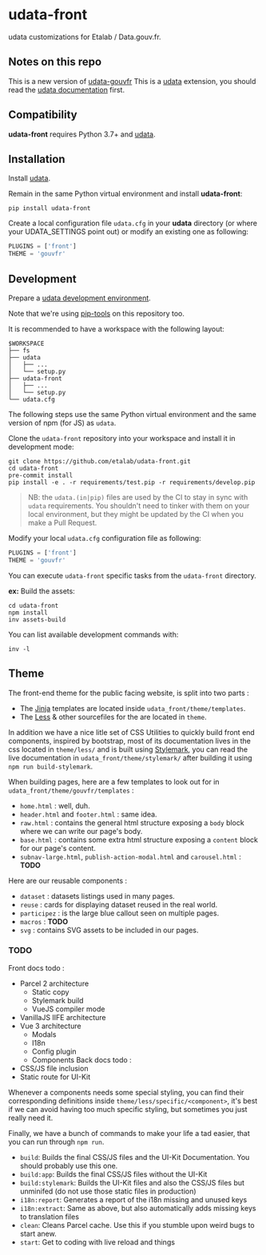 # udata-front

udata customizations for Etalab / Data.gouv.fr.

## Notes on this repo

This is a new version of [udata-gouvfr](https://github.com/etalab/udata-gouvfr)
This is a [udata][] extension, you should read the [udata documentation][udata-doc] first.

## Compatibility

**udata-front** requires Python 3.7+ and [udata][].


## Installation

Install [udata][].

Remain in the same Python virtual environment
and install **udata-front**:

```shell
pip install udata-front
```

Create a local configuration file `udata.cfg` in your **udata** directory
(or where your UDATA_SETTINGS point out) or modify an existing one as following:

```python
PLUGINS = ['front']
THEME = 'gouvfr'
```

## Development

Prepare a [udata development environment][udata-develop].

Note that we're using [pip-tools][udata-deps] on this repository too.

It is recommended to have a workspace with the following layout:

```shell
$WORKSPACE
├── fs
├── udata
│   ├── ...
│   └── setup.py
├── udata-front
│   ├── ...
│   └── setup.py
└── udata.cfg
```

The following steps use the same Python virtual environment
and the same version of npm (for JS) as `udata`.

Clone the `udata-front` repository into your workspace
and install it in development mode:

```shell
git clone https://github.com/etalab/udata-front.git
cd udata-front
pre-commit install
pip install -e . -r requirements/test.pip -r requirements/develop.pip
```

> NB: the `udata.(in|pip)` files are used by the CI to stay in sync with `udata` requirements. You shouldn't need to tinker with them on your local environment, but they might be updated by the CI when you make a Pull Request.

Modify your local `udata.cfg` configuration file as following:

```python
PLUGINS = ['front']
THEME = 'gouvfr'
```

You can execute `udata-front` specific tasks from the `udata-front` directory.

**ex:** Build the assets:

```shell
cd udata-front
npm install
inv assets-build
```

You can list available development commands with:

```shell
inv -l
```


## Theme

The front-end theme for the public facing website, is split into two parts :
- The [Jinja](https://jinja.palletsprojects.com/en/2.11.x/) templates are located inside `udata_front/theme/templates`.
- The [Less](http://lesscss.org/) & other sourcefiles for the are located in `theme`.

In addition we have a nice litle set of CSS Utilities to quickly build front end components, inspired by bootstrap, most of its documentation
lives in the css located in `theme/less/` and is built using [Stylemark](https://github.com/mpetrovich/stylemark), you can read the live documentation
in `udata_front/theme/stylemark/` after building it using `npm run build-stylemark`.

When building pages, here are a few templates to look out for in `udata_front/theme/gouvfr/templates` :
- `home.html` : well, duh.
- `header.html` and `footer.html` : same idea.
- `raw.html` : contains the general html structure exposing a `body` block where we can write our page's body.
- `base.html` : contains some extra html structure exposing a `content` block for our page's content.
- `subnav-large.html`, `publish-action-modal.html` and `carousel.html` : **TODO**

Here are our reusable components :
- `dataset` : datasets listings used in many pages.
- `reuse` : cards for displaying dataset reused in the real world.
- `participez` : is the large blue callout seen on multiple pages.
- `macros` : **TODO**
- `svg` : contains SVG assets to be included in our pages.

### TODO
Front docs todo :
- Parcel 2 architecture
  - Static copy
  - Stylemark build
  - VueJS compiler mode
- VanillaJS IIFE architecture
- Vue 3 architecture
  - Modals
  - I18n
  - Config plugin
  - Components
Back docs todo :
- CSS/JS file inclusion
- Static route for UI-Kit

Whenever a components needs some special styling, you can find their corresponding definitions inside `theme/less/specific/<component>`,
it's best if we can avoid having too much specific styling, but sometimes you just really need it.

Finally, we have a bunch of commands to make your life a tad easier, that you can run through `npm run`.
- `build`: Builds the final CSS/JS files and the UI-Kit Documentation. You should probably use this one.
- `build:app`: Builds the final CSS/JS files without the UI-Kit
- `build:stylemark`: Builds the UI-Kit files and also the CSS/JS files but unminifed (do not use those static files in production)
- `i18n:report`: Generates a report of the i18n missing and unused keys
- `i18n:extract`: Same as above, but also automatically adds missing keys to translation files
- `clean`: Cleans Parcel cache. Use this if you stumble upon weird bugs to start anew.
- `start`: Get to coding with live reload and things

[udata]: https://github.com/opendatateam/udata
[udata-doc]: http://udata.readthedocs.io/en/stable/
[udata-develop]: http://udata.readthedocs.io/en/stable/development-environment/
[udata-deps]: https://udata.readthedocs.io/en/stable/development-environment/#dependency-management
